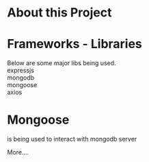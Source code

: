 # About this Project
# Frameworks - Libraries
Below are some major libs being used.  
expressjs  
mongodb  
mongoose  
axios

# Mongoose
is being used to interact with mongodb server

More....